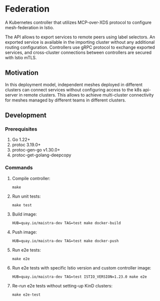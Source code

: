 # Federation

A Kubernetes controller that utilizes MCP-over-XDS protocol to configure mesh-federation in Istio.

The API allows to export services to remote peers using label selectors. An exported service is available 
in the importing cluster without any additional routing configuration. Controllers use gRPC protocol to exchange
exported services, and cross-cluster connections between controllers are secured with Istio mTLS.

## Motivation

In this deployment model, independent meshes deployed in different clusters can connect services without configuring
access to the k8s api-server in remote clusters. This allows to achieve multi-cluster connectivity for meshes managed
by different teams in different clusters.

## Development

### Prerequisites
1. Go 1.22+
2. protoc 3.19.0+
3. protoc-gen-go v1.30.0+
4. protoc-get-golang-deepcopy

### Commands

1. Compile controller:
    ```shell
    make
    ```
1. Run unit tests:
    ```shell
    make test
    ```
1. Build image:
    ```shell
    HUB=quay.io/maistra-dev TAG=test make docker-build
    ```
1. Push image:
    ```shell
    HUB=quay.io/maistra-dev TAG=test make docker-push
    ```
1. Run e2e tests:
    ```shell
    make e2e
    ```
1. Run e2e tests with specific Istio version and custom controller image:
    ```shell
    HUB=quay.io/maistra-dev TAG=test ISTIO_VERSION=1.23.0 make e2e
    ```
1. Re-run e2e tests without setting-up KinD clusters:
    ```shell
    make e2e-test
    ```
